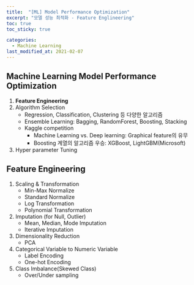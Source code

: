 ```yaml
---
title:  "[ML] Model Performance Optimization"
excerpt: "모델 성능 최적화 - Feature Englineering"
toc: true
toc_sticky: true

categories:
  - Machine Learning
last_modified_at: 2021-02-07
---
```


## Machine Learning Model Performance Optimization
1. **Feature Engineering**
2. Algorithm Selection
    - Regression, Classification, Clustering 등 다양한 알고리즘
    - Ensemble Learning: Bagging, RandomForest, Boosting, Stacking
    - Kaggle competition
        - Machine Learning vs. Deep learning: Graphical feature의 유무
        - Boosting 계열의 알고리즘 우승: XGBoost, LightGBM(Microsoft)
3. Hyper parameter Tuning

## Feature Engineering
1. Scaling & Transformation
    - Min-Max Normalize
    - Standard Normalize
    - Log Transformation
    - Polynomial Transformation
2. Imputation (for Null, Outlier)
    - Mean, Median, Mode Imputation
    - Iterative Imputation
3. Dimensionality Reduction
    - PCA
4. Categorical Variable to Numeric Variable
    - Label Encoding
    - One-hot Encoding
5. Class Imbalance(Skewed Class)
    - Over/Under sampling
